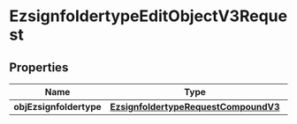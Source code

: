 

# EzsignfoldertypeEditObjectV3Request

## Properties

Name | Type | Description | Notes
------------ | ------------- | ------------- | -------------
**objEzsignfoldertype** | [**EzsignfoldertypeRequestCompoundV3**](EzsignfoldertypeRequestCompoundV3.md) |  | 




